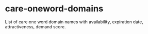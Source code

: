 # care-oneword-domains
List of care one word domain names with availability, expiration date, attractiveness, demand score.
